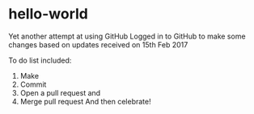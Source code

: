 # hello-world
Yet another attempt at using GitHub
Logged in to GitHub to make some changes based on updates received on 15th Feb 2017

To do list included:
1. Make
2. Commit
3. Open a pull request and 
4. Merge pull request
And then celebrate!
